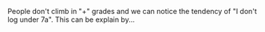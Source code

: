 People don't climb in "+" grades and we can notice the tendency of "I don't log
under 7a".
This can be explain by...  